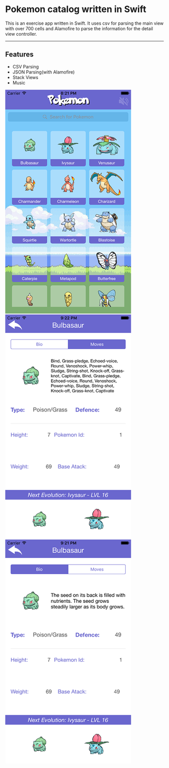 Pokemon catalog written in Swift
============
This is an exercise app written in Swift. It uses csv for parsing the main view with over 700 cells and Alamofire to parse the information for the detail view controller. 

---

## Features
- CSV Parsing
- JSON Parsing(with Alamofire)
- Stack Views
- Music


![Main Screen](https://github.com/changer6360/pokemon-catalog/blob/master/images/1.png)![Detail Screen](https://github.com/changer6360/pokemon-catalog/blob/master/images/2.png)![Detail 2 Screen](https://github.com/changer6360/pokemon-catalog/blob/master/images/3.png)
